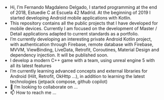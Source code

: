 - Hi, I’m Fernando Magdaleno Delgado, I started programming at the end of 2018, Estuedie C at Escuela 42 Madrid. At the beginning of 2019 I started developing Android mobile applications with Kotlin.
- This repository contains all the public projects that I have developed for mobile devices. Currently I am focused on the development of Master / Detail applications adapted to current standards as a portfolio.
- I’m currently developing an interesting private Android Kotlin project, with authentication through Firebase, remote database with Firebase, MVVM, ViewBinding, LiveData, Retrofit, Coroutines, Material Design and dependency injection. It will be published soon.
- I develop a modern C++ game with a team, using unreal engine 5 with all its latest features
- I’m currently learning advanced concepts and external libraries for Android (Hilt, Retrofit, OkHttp ...), in addition to learning the latest technologies (jetpack compose, github copilot)
- 💞️ I’m looking to collaborate on ...
- 📫 How to reach me ...
